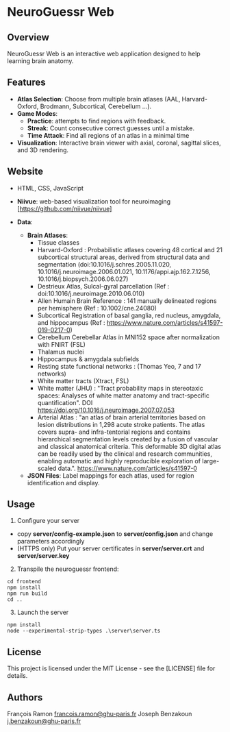 # NeuroGuessr Web

## Overview

NeuroGuessr Web is an interactive web application designed to help learning brain anatomy. 

## Features

- **Atlas Selection**: Choose from multiple brain atlases (AAL, Harvard-Oxford, Brodmann, Subcortical, Cerebellum ...).
- **Game Modes**:
  - **Practice**: attempts to find regions with feedback.
  - **Streak**: Count consecutive correct guesses until a mistake.
  - **Time Attack**: Find all regions of an atlas in a minimal time
- **Visualization**: Interactive brain viewer with axial, coronal, sagittal slices, and 3D rendering.


## Website

  - HTML, CSS, JavaScript 
  - **Niivue**: web-based visualization tool for neuroimaging [https://github.com/niivue/niivue]

- **Data**:
  - **Brain Atlases**:
    - Tissue classes
    - Harvard-Oxford : Probabilistic atlases covering 48 cortical and 21 subcortical structural areas, derived from structural data and segmentation (doi:10.1016/j.schres.2005.11.020, 10.1016/j.neuroimage.2006.01.021, 10.1176/appi.ajp.162.7.1256, 10.1016/j.biopsych.2006.06.027)
    - Destrieux Atlas, Sulcal-gyral parcellation (Ref : doi:10.1016/j.neuroimage.2010.06.010)
    - Allen Humain Brain Reference : 141 manually delineated regions per hemisphere (Ref : 10.1002/cne.24080)
    - Subcortical Registration of  basal ganglia, red nucleus, amygdala, and hippocampus (Ref : https://www.nature.com/articles/s41597-019-0217-0)
    - Cerebellum Cerebellar Atlas in MNI152 space after normalization with FNIRT (FSL)
    - Thalamus nuclei 
    - Hippocampus & amygdala subfields
    - Resting state functional networks : (Thomas Yeo, 7 and 17 networks)
    - White matter tracts (Xtract, FSL)
    - White matter (JHU) : "Tract probability maps in stereotaxic spaces: Analyses of white matter anatomy and tract-specific quantification". DOI https://doi.org/10.1016/j.neuroimage.2007.07.053
    - Arterial Atlas : "an atlas of brain arterial territories based on lesion distributions in 1,298 acute stroke patients. The atlas covers supra- and infra-tentorial regions and contains hierarchical segmentation levels created by a fusion of vascular and classical anatomical criteria. This deformable 3D digital atlas can be readily used by the clinical and research communities, enabling automatic and highly reproducible exploration of large-scaled data.". https://www.nature.com/articles/s41597-0
  - **JSON Files**: Label mappings for each atlas, used for region identification and display.

## Usage

1. Configure your server

- copy **server/config-example.json** to **server/config.json** and change parameters accordingly
- (HTTPS only) Put your server certificates in **server/server.crt** and **server/server.key** 

2. Transpile the neuroguessr frontend:

```
cd frontend
npm install
npm run build
cd ..
```

3. Launch the server

```
npm install 
node --experimental-strip-types .\server\server.ts
```

## License

This project is licensed under the MIT License - see the [LICENSE] file for details.

## Authors 
François Ramon
francois.ramon@ghu-paris.fr 
Joseph Benzakoun 
j.benzakoun@ghu-paris.fr
